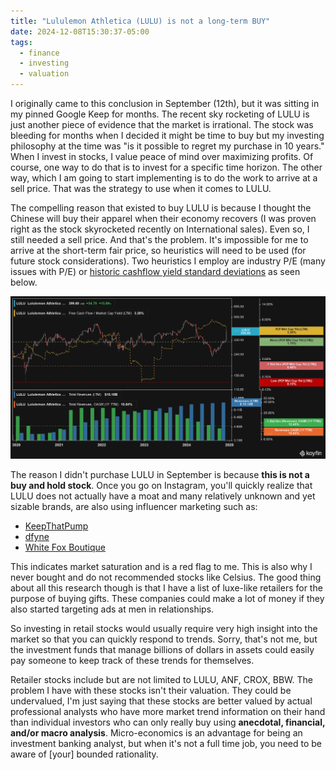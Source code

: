 ```yaml
---
title: "Lululemon Athletica (LULU) is not a long-term BUY"
date: 2024-12-08T15:30:37-05:00
tags:
  - finance
  - investing
  - valuation
---
```


I originally came to this conclusion in September (12th), but it was sitting in my pinned Google Keep for months. The recent sky rocketing of LULU is just another piece of evidence that the market is irrational. The stock was bleeding for months when I decided it might be time to buy but my investing philosophy at the time was "is it possible to regret my purchase in 10 years." When I invest in stocks, I value peace of mind over maximizing profits. Of course, one way to do that is to invest for a specific time horizon. The other way, which I am going to start implementing is to do the work to arrive at a sell price. That was the strategy to use when it comes to LULU.

The compelling reason that existed to buy LULU is because I thought the Chinese will buy their apparel when their economy recovers (I was proven right as the stock skyrocketed recently on International sales). Even so, I still needed a sell price. And that's the problem. It's impossible for me to arrive at the short-term fair price, so heuristics will need to be used (for future stock considerations). Two heuristics I employ are industry P/E (many issues with P/E) or [historic cashflow yield standard deviations](https://app.koyfin.com/share/e31aae25cd) as seen below.

![LULU Cash Flow Yield](/images/stocks/koyfin_lulu_20241208_040544132.webp)

The reason I didn't purchase LULU in September is because **this is not a buy and hold stock**. Once you go on Instagram, you'll quickly realize that LULU does not actually have a moat and many relatively unknown and yet sizable brands, are also using influencer marketing such as:

- [KeepThatPump](https://www.instagram.com/keepthatpump/)
- [dfyne](https://www.instagram.com/dfyne.official/)
- [White Fox Boutique](https://www.instagram.com/whitefoxboutique/)

This indicates market saturation and is a red flag to me. This is also why I never bought and do not recommended stocks like Celsius. The good thing about all this research though is that I have a list of luxe-like retailers for the purpose of buying gifts. These companies could make a lot of money if they also started targeting ads at men in relationships.

So investing in retail stocks would usually require very high insight into the market so that you can quickly respond to trends. Sorry, that's not me, but the investment funds that manage billions of dollars in assets could easily pay someone to keep track of these trends for themselves.

Retailer stocks include but are not limited to LULU, ANF, CROX, BBW. The problem I have with these stocks isn't their valuation. They could be undervalued, I'm just saying that these stocks are better valued by actual professional analysts who have more market trend information on their hand than individual investors who can only really buy using **anecdotal, financial, and/or macro analysis**. Micro-economics is an advantage for being an investment banking analyst, but when it's not a full time job, you need to be aware of \[your] bounded rationality.
